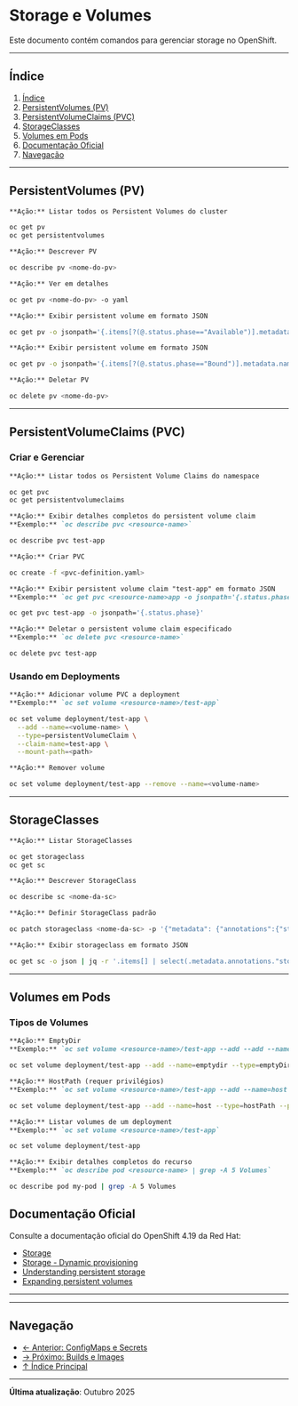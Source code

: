 # Storage e Volumes

Este documento contém comandos para gerenciar storage no OpenShift.

---

## Índice

1. [Índice](#índice)
2. [PersistentVolumes (PV)](#persistentvolumes-(pv))
3. [PersistentVolumeClaims (PVC)](#persistentvolumeclaims-(pvc))
4. [StorageClasses](#storageclasses)
5. [Volumes em Pods](#volumes-em-pods)
6. [Documentação Oficial](#documentação-oficial)
7. [Navegação](#navegação)
---

## PersistentVolumes (PV)

```markdown
**Ação:** Listar todos os Persistent Volumes do cluster
```

```bash
oc get pv
oc get persistentvolumes
```

```markdown
**Ação:** Descrever PV
```

```bash ignore-test
oc describe pv <nome-do-pv>
```

```markdown
**Ação:** Ver em detalhes
```

```bash ignore-test
oc get pv <nome-do-pv> -o yaml
```

```markdown
**Ação:** Exibir persistent volume em formato JSON
```

```bash
oc get pv -o jsonpath='{.items[?(@.status.phase=="Available")].metadata.name}'
```

```markdown
**Ação:** Exibir persistent volume em formato JSON
```

```bash
oc get pv -o jsonpath='{.items[?(@.status.phase=="Bound")].metadata.name}'
```

```markdown
**Ação:** Deletar PV
```

```bash ignore-test
oc delete pv <nome-do-pv>
```

---

## PersistentVolumeClaims (PVC)

### Criar e Gerenciar
```markdown
**Ação:** Listar todos os Persistent Volume Claims do namespace
```

```bash
oc get pvc
oc get persistentvolumeclaims
```

```markdown
**Ação:** Exibir detalhes completos do persistent volume claim
**Exemplo:** `oc describe pvc <resource-name>`
```

```bash ignore-test
oc describe pvc test-app
```

```markdown
**Ação:** Criar PVC
```

```bash ignore-test
oc create -f <pvc-definition.yaml>
```

```markdown
**Ação:** Exibir persistent volume claim "test-app" em formato JSON
**Exemplo:** `oc get pvc <resource-name>app -o jsonpath='{.status.phase}'`
```

```bash ignore-test
oc get pvc test-app -o jsonpath='{.status.phase}'
```

```markdown
**Ação:** Deletar o persistent volume claim especificado
**Exemplo:** `oc delete pvc <resource-name>`
```

```bash ignore-test
oc delete pvc test-app
```

### Usando em Deployments
```markdown
**Ação:** Adicionar volume PVC a deployment
**Exemplo:** `oc set volume <resource-name>/test-app`
```

```bash ignore-test
oc set volume deployment/test-app \
  --add --name=<volume-name> \
  --type=persistentVolumeClaim \
  --claim-name=test-app \
  --mount-path=<path>
```

```markdown
**Ação:** Remover volume
```

```bash ignore-test
oc set volume deployment/test-app --remove --name=<volume-name>
```

---

## StorageClasses

```markdown
**Ação:** Listar StorageClasses
```

```bash
oc get storageclass
oc get sc
```

```markdown
**Ação:** Descrever StorageClass
```

```bash ignore-test
oc describe sc <nome-da-sc>
```

```markdown
**Ação:** Definir StorageClass padrão
```

```bash ignore-test
oc patch storageclass <nome-da-sc> -p '{"metadata": {"annotations":{"storageclass.kubernetes.io/is-default-class":"true"}}}'
```

```markdown
**Ação:** Exibir storageclass em formato JSON
```

```bash ignore-test
oc get sc -o json | jq -r '.items[] | select(.metadata.annotations."storageclass.kubernetes.io/is-default-class"=="true") | .metadata.name'
```
---

## Volumes em Pods

### Tipos de Volumes
```markdown
**Ação:** EmptyDir
**Exemplo:** `oc set volume <resource-name>/test-app --add --add --name=emptydir --type=emptyDir --mount-path=/emptydir`
```

```bash
oc set volume deployment/test-app --add --name=emptydir --type=emptyDir --mount-path=/emptydir
```

```markdown
**Ação:** HostPath (requer privilégios)
**Exemplo:** `oc set volume <resource-name>/test-app --add --name=host --type=hostPath --path=/data --mount-path=/data`
```

```bash ignore-test
oc set volume deployment/test-app --add --name=host --type=hostPath --path=/data --mount-path=/data
```

```markdown
**Ação:** Listar volumes de um deployment
**Exemplo:** `oc set volume <resource-name>/test-app`
```

```bash
oc set volume deployment/test-app
```

```markdown
**Ação:** Exibir detalhes completos do recurso
**Exemplo:** `oc describe pod <resource-name> | grep -A 5 Volumes`
```

```bash
oc describe pod my-pod | grep -A 5 Volumes
```

## Documentação Oficial

Consulte a documentação oficial do OpenShift 4.19 da Red Hat:

- <a href="https://docs.redhat.com/en/documentation/openshift_container_platform/4.19/html/storage">Storage</a>
- <a href="https://docs.redhat.com/en/documentation/openshift_container_platform/4.19/html/storage/dynamic-provisioning">Storage - Dynamic provisioning</a>
- <a href="https://docs.redhat.com/en/documentation/openshift_container_platform/4.19/html/storage/understanding-persistent-storage">Understanding persistent storage</a>
- <a href="https://docs.redhat.com/en/documentation/openshift_container_platform/4.19/html/storage/expanding-persistent-volumes">Expanding persistent volumes</a>
---

---

## Navegação

- [← Anterior: ConfigMaps e Secrets](07-configmaps-secrets.md)
- [→ Próximo: Builds e Images](09-builds-images.md)
- [↑ Índice Principal](README.md)

---

**Última atualização**: Outubro 2025
